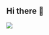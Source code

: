 ## Hi there 👋

![](https://github-readme-stats.vercel.app/api/top-langs/?username=victorcarablut&theme=dark&hide_border=false&include_all_commits=false&count_private=false&layout=compact)
